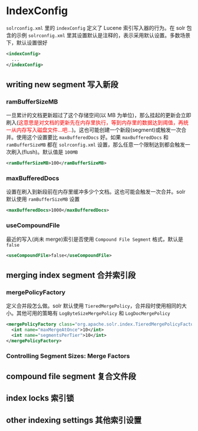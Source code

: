 # IndexConfig

`solrconfig.xml` 里的 `indexConfig` 定义了 Lucene 索引写入器的行为。在 solr 包含的示例 `solrconfig.xml` 里其设置默认是注释的，表示采用默认设置。多数场景下，默认设置很好

```xml
<indexConfig>
  ...
</indexConfig>
```

## writing new segment 写入新段

### ramBufferSizeMB

一旦累计的文档更新超过了这个存储空间(以 MB 为单位)，那么挂起的更新会立即刷入(<font color='red'>这意思是对文档的更新先在内存里执行，等到内存里的数据达到阈值，再统一从内存写入磁盘文件...吧...</font>)。这也可能创建一个新段(segment)或触发一次合并。使用这个设置要比 `maxBufferedDocs` 好。如果 `maxBufferedDocs` 和 `ramBufferSizeMB` 都在 `solrconfig.xml` 设置，那么任意一个限制达到都会触发一次刷入(flush)。默认值是 `100MB`

```xml
<ramBufferSizeMB>100</ramBufferSizeMB>
```

### maxBufferedDocs

设置在刷入到新段前在内存里缓冲多少个文档。这也可能会触发一次合并。solr 默认使用 `ramBufferSizeMB` 设置

```xml
<maxBufferedDocs>1000</maxBufferedDocs>
```

### useCompoundFile

最近的写入(尚未 merge)索引是否使用 `Compound File Segment` 格式，默认是 `false`

```xml
<useCompoundFile>false</useCompoundFile>
```

## merging index segment 合并索引段

### mergePolicyFactory

定义合并段怎么做。solr 默认使用 `TieredMergePolicy`，合并段时使用相同的大小。其他可用的策略有 `LogByteSizeMergePolicy` 和 `LogDocMergePolicy`

```xml
<mergePolicyFactory class="org.apache.solr.index.TieredMergePolicyFactory">
  <int name="maxMergeAtOnce">10</int>
  <int name="segmentsPerTier">10</int>
</mergePolicyFactory>
```
### Controlling Segment Sizes: Merge Factors



## compound file segment 复合文件段

## index locks 索引锁

## other indexing settings 其他索引设置

